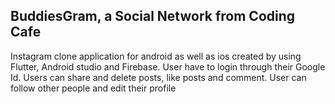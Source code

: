 ## BuddiesGram, a Social Network from Coding Cafe

Instagram clone application for android as well as ios created by using Flutter, Android studio and Firebase.
User have to login through their Google Id.
Users can share and delete posts, like posts and comment. User can follow other people and edit their profile
